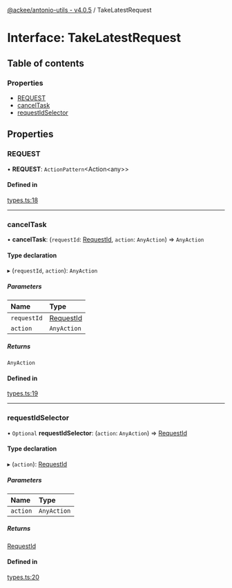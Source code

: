 [@ackee/antonio-utils - v4.0.5](../README.md) / TakeLatestRequest

# Interface: TakeLatestRequest

## Table of contents

### Properties

-   [REQUEST](takelatestrequest.md#request)
-   [cancelTask](takelatestrequest.md#canceltask)
-   [requestIdSelector](takelatestrequest.md#requestidselector)

## Properties

### REQUEST

• **REQUEST**: `ActionPattern`<Action<any\>\>

#### Defined in

[types.ts:18](https://github.com/AckeeCZ/antonio/blob/27c90ed/packages/@ackee/antonio-utils/src/types.ts#L18)

---

### cancelTask

• **cancelTask**: (`requestId`: [RequestId](../README.md#requestid), `action`: `AnyAction`) => `AnyAction`

#### Type declaration

▸ (`requestId`, `action`): `AnyAction`

##### Parameters

| Name        | Type                                |
| :---------- | :---------------------------------- |
| `requestId` | [RequestId](../README.md#requestid) |
| `action`    | `AnyAction`                         |

##### Returns

`AnyAction`

#### Defined in

[types.ts:19](https://github.com/AckeeCZ/antonio/blob/27c90ed/packages/@ackee/antonio-utils/src/types.ts#L19)

---

### requestIdSelector

• `Optional` **requestIdSelector**: (`action`: `AnyAction`) => [RequestId](../README.md#requestid)

#### Type declaration

▸ (`action`): [RequestId](../README.md#requestid)

##### Parameters

| Name     | Type        |
| :------- | :---------- |
| `action` | `AnyAction` |

##### Returns

[RequestId](../README.md#requestid)

#### Defined in

[types.ts:20](https://github.com/AckeeCZ/antonio/blob/27c90ed/packages/@ackee/antonio-utils/src/types.ts#L20)
